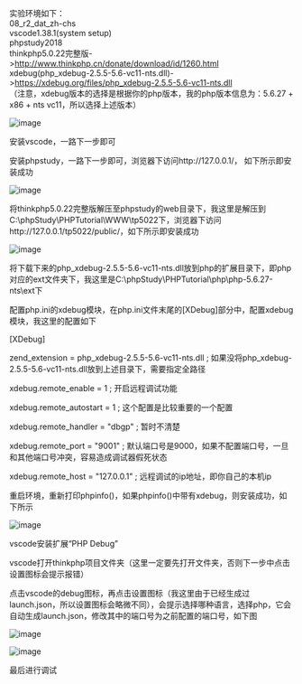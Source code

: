 实验环境如下：  
08_r2_dat_zh-chs  
vscode1.38.1(system setup)  
phpstudy2018  
thinkphp5.0.22完整版->http://www.thinkphp.cn/donate/download/id/1260.html  
xdebug(php_xdebug-2.5.5-5.6-vc11-nts.dll)->https://xdebug.org/files/php_xdebug-2.5.5-5.6-vc11-nts.dll  
（注意，xdebug版本的选择是根据你的php版本，我的php版本信息为：5.6.27 + x86 + nts vc11，所以选择上述版本）

![image](https://github.com/xuxuedong/YBDTBlog_Security/blob/master/2019_09_24_vscode%2Bxdebug%E8%B0%83%E8%AF%95php/0.png)

安装vscode，一路下一步即可

安装phpstudy，一路下一步即可，浏览器下访问http://127.0.0.1/，
如下所示即安装成功

![image](https://github.com/xuxuedong/YBDTBlog_Security/blob/master/2019_09_24_vscode%2Bxdebug%E8%B0%83%E8%AF%95php/1.png)

将thinkphp5.0.22完整版解压至phpstudy的web目录下，我这里是解压到C:\phpStudy\PHPTutorial\WWW\tp5022下，浏览器下访问http://127.0.0.1/tp5022/public/，如下所示即安装成功

![image](https://github.com/xuxuedong/YBDTBlog_Security/blob/master/2019_09_24_vscode%2Bxdebug%E8%B0%83%E8%AF%95php/2.png)

将下载下来的php_xdebug-2.5.5-5.6-vc11-nts.dll放到php的扩展目录下，即php对应的ext文件夹下，我这里是C:\phpStudy\PHPTutorial\php\php-5.6.27-nts\ext下

配置php.ini的xdebug模块，在php.ini文件末尾的[XDebug]部分中，配置xdebug模块，我这里的配置如下

[XDebug]

zend_extension = php_xdebug-2.5.5-5.6-vc11-nts.dll ; 如果没将php_xdebug-2.5.5-5.6-vc11-nts.dll放到上述目录下，需要指定全路径

xdebug.remote_enable = 1 ; 开启远程调试功能

xdebug.remote_autostart = 1 ; 这个配置是比较重要的一个配置

xdebug.remote_handler = "dbgp" ; 暂时不清楚

xdebug.remote_port = "9001" ; 默认端口号是9000，如果不配置端口号，一旦和其他端口号冲突，容易造成调试器假死状态

xdebug.remote_host = "127.0.0.1" ; 远程调试的ip地址，即你自己的本机ip

重启环境，重新打印phpinfo()，如果phpinfo()中带有xdebug，则安装成功，如下所示

![image](https://github.com/xuxuedong/YBDTBlog_Security/blob/master/2019_09_24_vscode%2Bxdebug%E8%B0%83%E8%AF%95php/3.png)

vscode安装扩展“PHP Debug”

vscode打开thinkphp项目文件夹（这里一定要先打开文件夹，否则下一步中点击设置图标会提示报错）

点击vscode的debug图标，再点击设置图标（我这里由于已经生成过launch.json，所以设置图标会略微不同），会提示选择哪种语言，选择php，它会自动生成launch.json，修改其中的端口号为之前配置的端口号，如下图

![image](https://github.com/xuxuedong/YBDTBlog_Security/blob/master/2019_09_24_vscode%2Bxdebug%E8%B0%83%E8%AF%95php/4.png)

![image](https://github.com/xuxuedong/YBDTBlog_Security/blob/master/2019_09_24_vscode%2Bxdebug%E8%B0%83%E8%AF%95php/5.png)

最后进行调试

